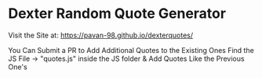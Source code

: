 # Dexter Random Quote Generator

Visit the Site at: https://pavan-98.github.io/dexterquotes/

You Can Submit a PR to Add Additional Quotes to the Existing Ones
Find the JS File -> "quotes.js" inside the JS folder & Add Quotes Like the Previous One's
